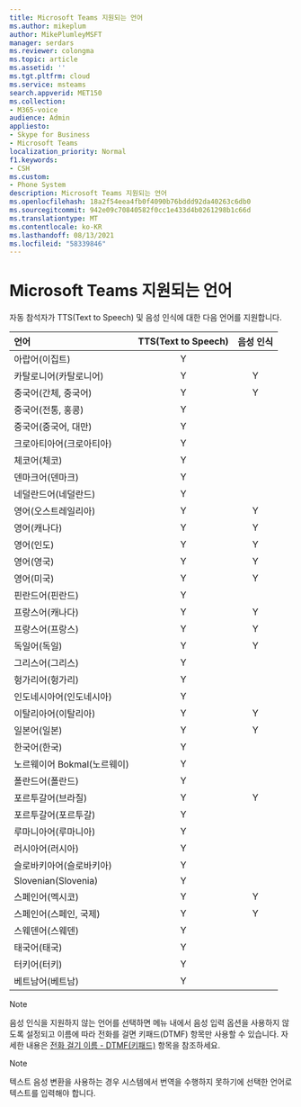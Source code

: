 ```yaml
---
title: Microsoft Teams 지원되는 언어
ms.author: mikeplum
author: MikePlumleyMSFT
manager: serdars
ms.reviewer: colongma
ms.topic: article
ms.assetid: ''
ms.tgt.pltfrm: cloud
ms.service: msteams
search.appverid: MET150
ms.collection:
- M365-voice
audience: Admin
appliesto:
- Skype for Business
- Microsoft Teams
localization_priority: Normal
f1.keywords:
- CSH
ms.custom:
- Phone System
description: Microsoft Teams 지원되는 언어
ms.openlocfilehash: 18a2f54eea4fb0f4090b76bddd92da40263c6db0
ms.sourcegitcommit: 942e09c70840582f0cc1e433d4b0261298b1c66d
ms.translationtype: MT
ms.contentlocale: ko-KR
ms.lasthandoff: 08/13/2021
ms.locfileid: "58339846"
---
```

# <a name="microsoft-teams-auto-attendant-supported-languages"></a>Microsoft Teams 지원되는 언어

자동 참석자가 TTS(Text to Speech) 및 음성 인식에 대한 다음 언어를 지원합니다.

|언어                                |TTS(Text to Speech)     |음성 인식                     |
|:---------------------------------------|:-----------------------:|:-------------------------------------:|
|아랍어(이집트)                          |Y                        |                                       |
|카탈로니어(카탈로니어)                       |Y                        |Y                                      |
|중국어(간체, 중국어)               |Y                        |Y                                      |
|중국어(전통, 홍콩)        |Y                        |                                       |
|중국어(중국어, 대만)           |Y                        |                                       |    
|크로아티아어(크로아티아)                      |Y                        |                                       |    
|체코어(체코)                  |Y                        |                                       |    
|덴마크어(덴마크)                        |Y                        |                                       |    
|네덜란드어(네덜란드)                     |Y                        |                                       |    
|영어(오스트레일리아)                     |Y                        |Y                                      |
|영어(캐나다)                        |Y                        |Y                                      |
|영어(인도)                         |Y                        |Y                                      |
|영어(영국)                |Y                        |Y                                      |
|영어(미국)                 |Y                        |Y                                      |
|핀란드어(핀란드)                       |Y                        |                                       |    
|프랑스어(캐나다)                         |Y                        |Y                                      |
|프랑스어(프랑스)                         |Y                        |Y                                      |
|독일어(독일)                        |Y                        |Y                                      |
|그리스어(그리스)                          |Y                        |                                       |
|헝가리어(헝가리)                     |Y                        |                                       |
|인도네시아어(인도네시아)                  |Y                        |                                       |
|이탈리아어(이탈리아)                         |Y                        |Y                                      |
|일본어(일본)                        |Y                        |Y                                      |
|한국어(한국)                          |Y                        |                                       |    
|노르웨이어 Bokmal(노르웨이)               |Y                        |                                       |    
|폴란드어(폴란드)                         |Y                        |                                       |    
|포르투갈어(브라질)                     |Y                        |Y                                      |
|포르투갈어(포르투갈)                   |Y                        |                                       |    
|루마니아어(루마니아)                      |Y                        |                                       |    
|러시아어(러시아)                        |Y                        |                                       |    
|슬로바키아어(슬로바키아)                       |Y                        |                                       |    
|Slovenian(Slovenia)                    |Y                        |                                       |    
|스페인어(멕시코)                        |Y                        |Y                                      |
|스페인어(스페인, 국제)          |Y                        |Y                                      |
|스웨덴어(스웨덴)                        |Y                        |                                       |    
|태국어(태국)                         |Y                        |                                       |    
|터키어(터키)                        |Y                        |                                       |    
|베트남어(베트남)                    |Y                        |                                       |    

> [!NOTE]
> 음성 인식을 지원하지 않는 언어를 선택하면 메뉴 내에서 음성 입력 옵션을 사용하지 않도록 설정되고 이름에 따라 전화를 걸면 키패드(DTMF) 항목만 사용할 수 있습니다. 자세한 내용은 [전화 걸기 이름 - DTMF(키패드)](dial-voice-reference.md#dial-by-name---keypad-dtmf-entry) 항목을 참조하세요.

> [!NOTE]
> 텍스트 음성 변환을 사용하는 경우 시스템에서 번역을 수행하지 못하기에 선택한 언어로 텍스트를 입력해야 합니다.
